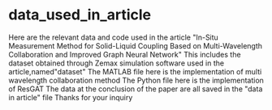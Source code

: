 # data_used_in_article
Here are the relevant data and code used in the article "In-Situ Measurement Method for Solid-Liquid Coupling Based on Multi-Wavelength Collaboration and Improved Graph Neural Network"
This includes the dataset obtained through Zemax simulation software used in the article,named"dataset"
The MATLAB file here is the implementation of multi wavelength collaboration method
The Python file here is the implementation of ResGAT
The data at the conclusion of the paper are all saved in the "data in article" file
Thanks for your inquiry
